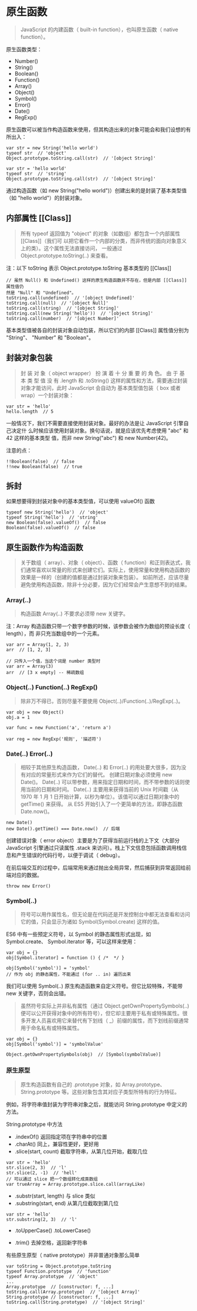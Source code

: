 # 原生函数
>JavaScript 的内建函数（ built-in function），也叫原生函数（ native
function）。

原生函数类型：
* Number()
* String()
* Boolean()
* Function()
* Array()
* Object()
* Symbol()
* Error()
* Date()
* RegExp()

原生函数可以被当作构造函数来使用，但其构造出来的对象可能会和我们设想的有所出入：

```
var str = new String('hello world')
typeof str  // 'object'
Object.prototype.toString.call(str)  // '[object String]'

var str = 'hello world'
typeof str  // 'string'
Object.prototype.toString.call(str)  // '[object String]'
```

通过构造函数（如 new String("hello world")）创建出来的是封装了基本类型值（如 "hello world"）的封装对象。

## 内部属性 [[Class]]
>所有 typeof 返回值为 "object" 的对象（如数组）都包含一个内部属性 [[Class]]（我们可
以把它看作一个内部的分类，而非传统的面向对象意义上的类）。这个属性无法直接访问，
一般通过 Object.prototype.toString(..) 来查看。

注：以下 toString 表示 Object.prototype.toString
基本类型的 [[Class]]

```
// 虽然 Null() 和 Undefined() 这样的原生构造函数并不存在，但是内部 [[Class]] 属性值仍
然是 "Null" 和 "Undefined"。
toString.call(undefined)  // '[object Undefined]'
toString.call(null)  // '[object Null]'
toString.call(string)  // '[object String]'
toString.call(new String('hello'))  // '[object String]'
toString.call(number)  // '[object Number]'
```

基本类型值被各自的封装对象自动包装，所以它们的内部 [[Class]] 属性值分别为 "String"、 "Number" 和 "Boolean"。

## 封装对象包装
>封 装 对 象（ object wrapper） 扮 演 着 十 分 重 要 的 角 色。 由 于 基 本 类 型 值 没 有 .length 和 .toString() 这样的属性和方法，需要通过封装对象才能访问，此时 JavaScript 会自动为
基本类型值包装（ box 或者 wrap）一个封装对象：

```
var str = 'hello'
hello.length  // 5
```

一般情况下，我们不需要直接使用封装对象。最好的办法是让 JavaScript 引擎自己决定什
么时候应该使用封装对象。换句话说，就是应该优先考虑使用 "abc" 和 42 这样的基本类型
值，而非 new String("abc") 和 new Number(42)。

注意的点：

```
!!Boolean(false)  // false
!!new Boolean(false)  // true
```

## 拆封
如果想要得到封装对象中的基本类型值，可以使用 valueOf() 函数

```
typeof new String('hello')  // 'object'
typeof String('hello')  // 'string'
new Boolean(false).valueOf()  // false
Boolean(false).valueOf()  // false
```

## 原生函数作为构造函数
>关于数组（ array）、对象（ object）、函数（ function）和正则表达式，我们通常喜欢以常量的形式来创建它们。实际上，使用常量和使用构造函数的效果是一样的（创建的值都是通过封装对象来包装）。
如前所述，应该尽量避免使用构造函数，除非十分必要，因为它们经常会产生意想不到的结果。

### Array(..)
>构造函数 Array(..) 不要求必须带 new 关键字。

注：Array 构造函数只带一个数字参数的时候，该参数会被作为数组的预设长度（ length），而
非只充当数组中的一个元素。

```
var arr = Array(1, 2, 3)
arr  // [1, 2, 3]

// 只传入一个值，当这个词是 number 类型时
var arr = Array(3)
arr  // [3 x empty] -- 稀疏数组
```

### Object(..)  Function(..)  RegExp()
>除非万不得已，否则尽量不要使用 Object(..)/Function(..)/RegExp(..)。

```
var obj = new Object()
obj.a = 1

var func = new Function('a', 'return a')

var reg = new RegExp('规则', '描述符')
```

### Date(..)  Error(..)
>相较于其他原生构造函数， Date(..) 和 Error(..) 的用处要大很多，因为没有对应的常量形式来作为它们的替代。
创建日期对象必须使用 new Date()。 Date(..) 可以带参数，用来指定日期和时间，而不带参数的话则使用当前的日期和时间。
Date(..) 主要用来获得当前的 Unix 时间戳（从 1970 年 1 月 1 日开始计算，以秒为单位）。该值可以通过日期对象中的 getTime() 来获得。
从 ES5 开始引入了一个更简单的方法，即静态函数 Date.now()。

```
new Date()
new Date().getTime() === Date.now()  // 后端
```

创建错误对象（ error object）主要是为了获得当前运行栈的上下文（大部分 JavaScript 引擎通过只读属性 .stack 来访问）。栈上下文信息包括函数调用栈信息和产生错误的代码行号，以便于调试（ debug）。

在前后端交互的过程中，后端常用来通过抛出全局异常，然后捕获到异常返回给前端对应的数据。

```
throw new Error()
```

### Symbol(..)
>符号可以用作属性名，但无论是在代码还是开发控制台中都无法查看和访问它的值，只会显示为诸如 Symbol(Symbol.create) 这样的值。

ES6 中有一些预定义符号，以 Symbol 的静态属性形式出现，如 Symbol.create、 Symbol.iterator 等，可以这样来使用：

```
var obj = {}
obj[Symbol.iterator] = function () { /*  */ }

obj[Symbol('symbol')] = 'symbol'
// 作为 obj 的静态属性，不能通过 (for .. in) 遍历出来
```

我们可以使用 Symbol(..) 原生构造函数来自定义符号。但它比较特殊，不能带 new 关键字，否则会出错。

>虽然符号实际上并非私有属性（通过 Object.getOwnPropertySymbols(..) 便可以公开获得对象中的所有符号），但它却主要用于私有或特殊属性。很多开发人员喜欢用它来替代有下划线（ _）前缀的属性，而下划线前缀通常用于命名私有或特殊属性。

```
var obj = {}
obj[Symbol('symbol')] = 'symbolValue'

Object.getOwnPropertySymbols(obj)  // [Symbol(symbolValue)]
```

### 原生原型
>原生构造函数有自己的 .prototype 对象，如 Array.prototype、 String.prototype 等。这些对象包含其对应子类型所特有的行为特征。

例如，将字符串值封装为字符串对象之后，就能访问 String.prototype 中定义的方法。

String.prototype 中方法

* .indexOf()  返回指定项在字符串中的位置
* .charAt()  同上，兼容性更好，更好用
* .slice(start, count)  截取字符串，从第几位开始，截取几位

```
var str = 'hello'
str.slice(2, 3)  // 'l'
str.slice(2, -1)  // 'hell'
// 可以通过 slice 把一个数组转化成类数组
var trueArray = Array.prototype.slice.call(arrayLike)
```

* .substr(start, length)  与 slice 类似
* .substring(start, end)  从第几位截取到第几位

```
var str = 'hello'
str.substring(2, 3)  // 'l'
```

* .toUpperCase()  .toLowerCase()

* .trim()  去掉空格，返回新字符串

有些原生原型（ native prototype）并非普通对象那么简单

```
var toString = Object.prototype.toString
typeof Function.prototype  // 'function'
typeof Array.prototype  // 'object'
...
Array.prototype  // [constructor: f, ...]
toString.call(Array.prototype)  // '[object Array]'
String.prototype // [constructor: f, ...]
toString.call(String.prototype)  // '[object String]'
```
